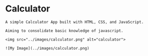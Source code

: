 # Calculator

    A simple Calculator App built with HTML, CSS, and JavaScript. 

    Aiming to consolidate basic knowledge of javascript.

    <img src="../images/calculator.png" alt="calculator">
    
    ![My Image](../images/calculator.png)
